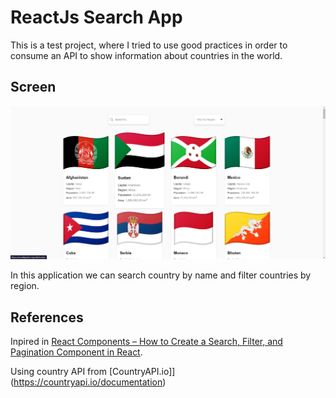 # ReactJs Search App

This is a test project, where I tried to use good practices in order to consume an API to show information about countries in the world.

## Screen
![](./doc/images/search-app.png)

In this application we can search country by name and filter countries by region.

## References
Inpired in [React Components – How to Create a Search, Filter, and Pagination Component in React](https://www.freecodecamp.org/news/how-to-react-components/).

Using country API from [CountryAPI.io]](https://countryapi.io/documentation)
